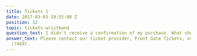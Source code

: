 ```yaml
---
title: Tickets 1
date: 2017-03-03 19:55:00 Z
position: 12
topic: tickets-wristband
question_text: I didn't receive a confirmation of my purchase. What should I do?
answer_text: Please contact our ticket provider, Front Gate Tickets, or call 888.512.SHOW
  (7469).
---
```


